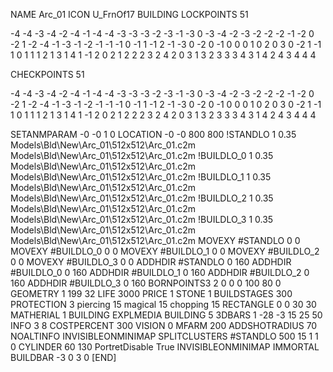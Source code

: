 NAME Arc_01
ICON U_FrnOf17
BUILDING
LOCKPOINTS   51  

-4 -4 -3 -4 -2 -4 -1 -4
-4 -3 -3 -3 -2 -3 -1 -3 0 -3 
-4 -2 -3 -2 -2 -2 -1 -2 0 -2 1 -2 
-4 -1 -3 -1 -2 -1 -1 -1 0 -1 1 -1 2 -1 
 -3  0 -2  0 -1  0 0  0 1  0 2  0 3  0 
 -2  1 -1  1 0  1 1  1 2  1 3  1 4  1
 -1  2 0  2 1  2 2  2 3  2 4  2
 0  3 1  3 2  3 3  3 4  3
 1  4 2  4 3  4 4  4

CHECKPOINTS  51

-4 -4 -3 -4 -2 -4 -1 -4
-4 -3 -3 -3 -2 -3 -1 -3 0 -3 
-4 -2 -3 -2 -2 -2 -1 -2 0 -2 1 -2 
-4 -1 -3 -1 -2 -1 -1 -1 0 -1 1 -1 2 -1 
 -3  0 -2  0 -1  0 0  0 1  0 2  0 3  0 
 -2  1 -1  1 0  1 1  1 2  1 3  1 4  1
 -1  2 0  2 1  2 2  2 3  2 4  2
 0  3 1  3 2  3 3  3 4  3
 1  4 2  4 3  4 4  4

SETANMPARAM -0 -0 1 0
LOCATION -0 -0 800 800
!STANDLO      1 0.35 Models\Bld\New\Arc_01\512x512\Arc_01.c2m Models\Bld\New\Arc_01\512x512\Arc_01.c2m
!BUILDLO_0    1 0.35 Models\Bld\New\Arc_01\512x512\Arc_01.c2m Models\Bld\New\Arc_01\512x512\Arc_01.c2m
!BUILDLO_1    1 0.35 Models\Bld\New\Arc_01\512x512\Arc_01.c2m Models\Bld\New\Arc_01\512x512\Arc_01.c2m
!BUILDLO_2    1 0.35 Models\Bld\New\Arc_01\512x512\Arc_01.c2m Models\Bld\New\Arc_01\512x512\Arc_01.c2m
!BUILDLO_3    1 0.35 Models\Bld\New\Arc_01\512x512\Arc_01.c2m Models\Bld\New\Arc_01\512x512\Arc_01.c2m
MOVEXY #STANDLO    0 0
MOVEXY #BUILDLO_0  0 0
MOVEXY #BUILDLO_1  0 0
MOVEXY #BUILDLO_2  0 0
MOVEXY #BUILDLO_3  0 0
ADDHDIR #STANDLO 0 160
ADDHDIR #BUILDLO_0 0 160
ADDHDIR #BUILDLO_1 0 160
ADDHDIR #BUILDLO_2 0 160
ADDHDIR #BUILDLO_3 0 160
BORNPOINTS3 2 0 0 0 100 80 0
GEOMETRY 1 199 32
LIFE     3000
PRICE 1 STONE 1
BUILDSTAGES 300
PROTECTION 3 piercing 15 magical 15 chopping 15
RECTANGLE    0 0 30 30
MATHERIAL 1 BUILDING
EXPLMEDIA BUILDING 5
3DBARS 1 -28 -3 15 25 50
INFO 3 8
COSTPERCENT 300
VISION 0
MFARM 200
ADDSHOTRADIUS 70
NOALTINFO
INVISIBLEONMINIMAP
SPLITCLUSTERS #STANDLO 500 15 1 1 0
CYLINDER 60 130
PortretDisable True
INVISIBLEONMINIMAP
IMMORTAL
BUILDBAR -3 0 3 0
[END]
